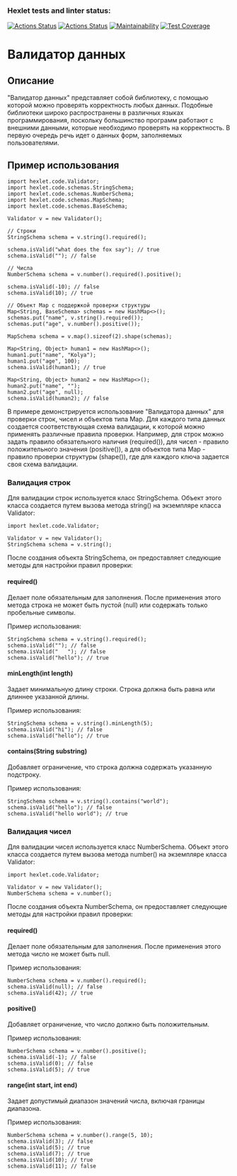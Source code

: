 ### Hexlet tests and linter status:
[![Actions Status](https://github.com/Rata0/java-project-78/actions/workflows/hexlet-check.yml/badge.svg)](https://github.com/Rata0/java-project-78/actions)
[![Actions Status](https://github.com/Rata0/java-project-78/actions/workflows/ci-check.yml/badge.svg)](https://github.com/Rata0/java-project-78/actions)
[![Maintainability](https://api.codeclimate.com/v1/badges/5bd5beb312a35b9e884d/maintainability)](https://codeclimate.com/github/Rata0/java-project-78/maintainability)
[![Test Coverage](https://api.codeclimate.com/v1/badges/5bd5beb312a35b9e884d/test_coverage)](https://codeclimate.com/github/Rata0/java-project-78/test_coverage)

# Валидатор данных
## Описание
"Валидатор данных" представляет собой библиотеку, с помощью которой можно проверять корректность любых данных. Подобные библиотеки широко распространены в различных языках программирования, поскольку большинство программ работают с внешними данными, которые необходимо проверять на корректность. В первую очередь речь идет о данных форм, заполняемых пользователями.
## Пример использования

```
import hexlet.code.Validator;
import hexlet.code.schemas.StringSchema;
import hexlet.code.schemas.NumberSchema;
import hexlet.code.schemas.MapSchema;
import hexlet.code.schemas.BaseSchema;

Validator v = new Validator();

// Строки
StringSchema schema = v.string().required();

schema.isValid("what does the fox say"); // true
schema.isValid(""); // false

// Числа
NumberSchema schema = v.number().required().positive();

schema.isValid(-10); // false
schema.isValid(10); // true

// Объект Map с поддержкой проверки структуры
Map<String, BaseSchema> schemas = new HashMap<>();
schemas.put("name", v.string().required());
schemas.put("age", v.number().positive());

MapSchema schema = v.map().sizeof(2).shape(schemas);

Map<String, Object> human1 = new HashMap<>();
human1.put("name", "Kolya");
human1.put("age", 100);
schema.isValid(human1); // true

Map<String, Object> human2 = new HashMap<>();
human2.put("name", "");
human2.put("age", null);
schema.isValid(human2); // false
```

В примере демонстрируется использование "Валидатора данных" для проверки строк, чисел и объектов типа Map. Для каждого типа данных создается соответствующая схема валидации, к которой можно применять различные правила проверки. Например, для строк можно задать правило обязательного наличия (required()), для чисел - правило положительного значения (positive()), а для объектов типа Map - правило проверки структуры (shape()), где для каждого ключа задается своя схема валидации.

### Валидация строк

Для валидации строк используется класс StringSchema. Объект этого класса создается путем вызова метода string() на экземпляре класса Validator:

```
import hexlet.code.Validator;

Validator v = new Validator();
StringSchema schema = v.string();
```

После создания объекта StringSchema, он предоставляет следующие методы для настройки правил проверки:

#### required()
Делает поле обязательным для заполнения. После применения этого метода строка не может быть пустой (null) или содержать только пробельные символы.

Пример использования:

```
StringSchema schema = v.string().required();
schema.isValid(""); // false
schema.isValid("   "); // false
schema.isValid("hello"); // true
```

#### minLength(int length)
Задает минимальную длину строки. Строка должна быть равна или длиннее указанной длины.

Пример использования:

```
StringSchema schema = v.string().minLength(5);
schema.isValid("hi"); // false
schema.isValid("hello"); // true
```
#### contains(String substring)
Добавляет ограничение, что строка должна содержать указанную подстроку.

Пример использования:

```
StringSchema schema = v.string().contains("world");
schema.isValid("hello"); // false
schema.isValid("hello world"); // true
```

### Валидация чисел

Для валидации чисел используется класс NumberSchema. Объект этого класса создается путем вызова метода number() на экземпляре класса Validator:

```
import hexlet.code.Validator;

Validator v = new Validator();
NumberSchema schema = v.number();
```

После создания объекта NumberSchema, он предоставляет следующие методы для настройки правил проверки:

#### required()
Делает поле обязательным для заполнения. После применения этого метода число не может быть null.

Пример использования:

```
NumberSchema schema = v.number().required();
schema.isValid(null); // false
schema.isValid(42); // true
```

#### positive()
Добавляет ограничение, что число должно быть положительным.

Пример использования:

```
NumberSchema schema = v.number().positive();
schema.isValid(-1); // false
schema.isValid(0); // false
schema.isValid(5); // true
```

#### range(int start, int end)
Задает допустимый диапазон значений числа, включая границы диапазона.

Пример использования:

```
NumberSchema schema = v.number().range(5, 10);
schema.isValid(3); // false
schema.isValid(5); // true
schema.isValid(7); // true
schema.isValid(10); // true
schema.isValid(11); // false
```
